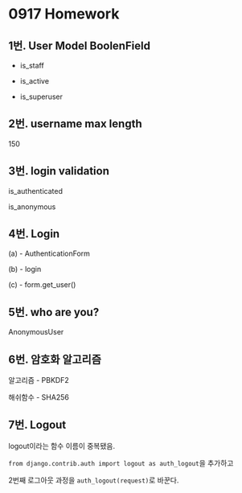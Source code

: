 # 0917 Homework

## 1번. User Model BoolenField

- is_staff

- is_active

- is_superuser



## 2번. username max length

150



## 3번. login validation

is_authenticated

is_anonymous



## 4번. Login

(a) - AuthenticationForm

(b) - login

(c) - form.get_user()



## 5번. who are you?

AnonymousUser



## 6번. 암호화 알고리즘

알고리즘 - PBKDF2

해쉬함수 - SHA256



## 7번. Logout

logout이라는 함수 이름이 중복됐음.

`from django.contrib.auth import logout as auth_logout`을 추가하고

2번째 로그아웃 과정을 `auth_logout(request)`로 바꾼다.